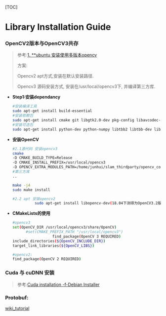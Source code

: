 [TOC]

# Library Installation Guide

### OpenCV2版本与OpenCV3共存

> 参考:[1. **ubuntu 安装使用多版本opencv](https://blog.csdn.net/heyijia0327/article/details/54575245)
>
> 方案:
>
> Opencv2 apt方式,安装在默认安装路径.
>
> Opencv3 源码安装方式, 安装在/usr/local/opencv3下, 并编译第三方库.
>
> <!--或者可以安装在 /home/junhui/slam_thirdparty/opencv3.4/release/installed-->

* __Step1:安装dependancy__

  ```sh
  #安装编译工具
  sudo apt-get install build-essential
  #安装依赖包
  sudo apt-get install cmake git libgtk2.0-dev pkg-config libavcodec-dev libavformat-dev libswscale-dev
  #安装可选包
  sudo apt-get install python-dev python-numpy libtbb2 libtbb-dev libjpeg-dev libpng-dev libtiff-dev libjasper-dev libdc1394-22-dev
  ```

* __安装OpenCV__

  ```sh
  #2.1源代码 安装opencv3
  cmake 
  -D CMAKE_BUILD_TYPE=Release 
  -D CMAKE_INSTALL_PREFIX=/usr/local/opencv3
  -D OPENCV_EXTRA_MODULES_PATH=/home/junhui/slam_thirdparty/opencv_contrib_XX/modules 
  #第三方库
  ..
  
  make -j4
  sudo make install
  
  #2.2 apt 安装opencv2
  		    sudo apt-get install libopencv-dev(18.04下测得为OpenCV3.2版本
  ```

* __CMakeLists的使用__

  ```sh
  #opencv3
  set(OpenCV_DIR /usr/local/opencv3/share/OpenCV) 
  	    #set(CMAKE_PREFIX_PATH "/usr/local/opencv3")
  				    find_package(OpenCV 3 REQUIRED)
  include_directories(${OpenCV_INCLUDE_DIR})
  target_link_libraries(${OpenCV_LIBS})
  
  #opencv2:
  find_package(OpenCV 2 REQUIRED)
  ```

  

### Cuda 与 cuDNN 安装

> 参考:[Cuda installation -f-Debian Installer ](https://docs.nvidia.com/cuda/cuda-quick-start-guide/index.html#ubuntu-x86_64)
>
> 



### Protobuf:

[wiki_tutorial](https://developers.google.com/protocol-buffers/docs/cpptutorial)